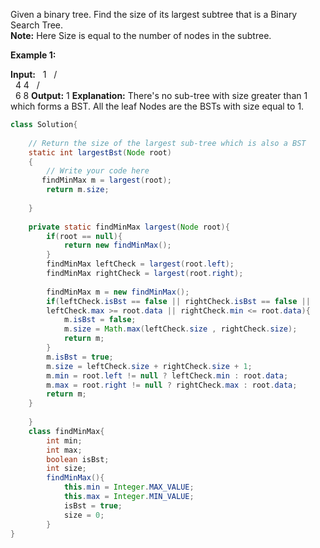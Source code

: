 Given a binary tree. Find the size of its largest subtree that is a Binary Search Tree.  
**Note:** Here Size is equal to the number of nodes in the subtree.

**Example 1:**

**Input:**
        1
      /   \
     4     4
   /   \
  6     8
**Output:** 1
**Explanation:** There's no sub-tree with size
greater than 1 which forms a BST. All the
leaf Nodes are the BSTs with size equal
to 1.

```java
class Solution{
    
    // Return the size of the largest sub-tree which is also a BST
    static int largestBst(Node root)
    {
        // Write your code here
       findMinMax m = largest(root);
        return m.size; 
        
    }
    
    private static findMinMax largest(Node root){
        if(root == null){
            return new findMinMax();
        }
        findMinMax leftCheck = largest(root.left);
        findMinMax rightCheck = largest(root.right);
        
        findMinMax m = new findMinMax();
        if(leftCheck.isBst == false || rightCheck.isBst == false || 
        leftCheck.max >= root.data || rightCheck.min <= root.data){
            m.isBst = false;
            m.size = Math.max(leftCheck.size , rightCheck.size);
            return m;
        }
        m.isBst = true;
        m.size = leftCheck.size + rightCheck.size + 1;
        m.min = root.left != null ? leftCheck.min : root.data;
        m.max = root.right != null ? rightCheck.max : root.data;
        return m;
    }
    
    }
    class findMinMax{
        int min;
        int max;
        boolean isBst;
        int size;
        findMinMax(){
            this.min = Integer.MAX_VALUE;
            this.max = Integer.MIN_VALUE;
            isBst = true;
            size = 0;
        }
}
```